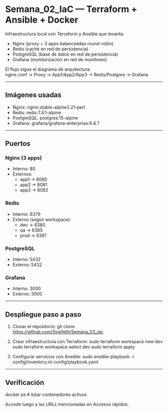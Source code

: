 # Semana_02_IaC — Terraform + Ansible + Docker

Infraestructura local con Terraform y Ansible que levanta:

- Nginx (proxy + 3 apps balanceadas round-robin)  
- Redis (caché en red de persistencia)  
- PostgreSQL (base de datos en red de persistencia)  
- Grafana (monitorización en red de monitoreo)

El flujo sigue el diagrama de arquitectura:  
nginx.conf → Proxy → App1/App2/App3 → Redis/Postgres → Grafana

---

## Imágenes usadas
- Nginx: nginx:stable-alpine3.21-perl  
- Redis: redis:7.4.1-alpine  
- PostgreSQL: postgres:15-alpine  
- Grafana: grafana/grafana-enterprise:9.4.7

---

## Puertos
### Nginx (3 apps)
- Interno: 80  
- Externos:  
  - app1 → 8080  
  - app2 → 8081  
  - app3 → 8082  

### Redis
- Interno: 6379  
- Externo (según workspace):  
  - dev → 6380  
  - qa → 6385  
  - prod → 6381  

### PostgreSQL
- Interno: 5432  
- Externo: 5432  

### Grafana
- Interno: 3000  
- Externo: 3000  

---

## Despliegue paso a paso

1. Clonar el repositorio:
git clone https://github.com/Xinefeth/Semana_03_Iac


2. Crear infraestructura con Terraform:
sudo terraform workspace new dev 
sudo terraform workspace select dev
sudo terraform apply

3. Configurar servicios con Ansible:
sudo ansible-playbook -i config/inventory.ini config/playbook.yaml

---

## Verificación
docker ps     # listar contenedores activos

Accede luego a las URLs mencionadas en Accesos rápidos.
